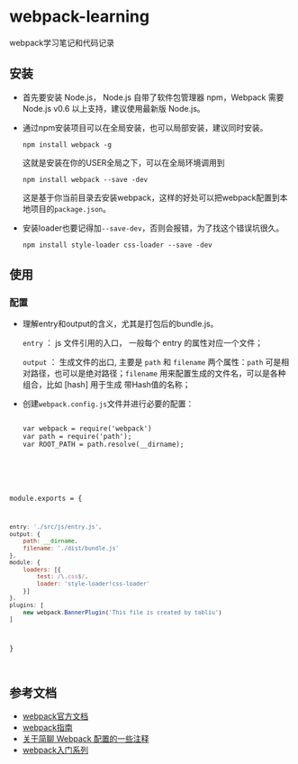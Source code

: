 # webpack-learning
webpack学习笔记和代码记录

## 安装
+ 首先要安装 Node.js， Node.js 自带了软件包管理器 npm，Webpack 需要 Node.js v0.6 以上支持，建议使用最新版 Node.js。

+ 通过npm安装项目可以在全局安装，也可以局部安装，建议同时安装。

   `npm install webpack -g`

   这就是安装在你的USER全局之下，可以在全局环境调用到

   `npm install webpack --save -dev`

   这是基于你当前目录去安装webpack，这样的好处可以把webpack配置到本地项目的`package.json`。

+ 安装loader也要记得加`--save-dev`，否则会报错，为了找这个错误坑很久。

   `npm install style-loader css-loader --save -dev`


## 使用
### 配置

* 理解entry和output的含义，尤其是打包后的bundle.js。

  `entry` ： js 文件引用的入口， 一般每个 entry 的属性对应一个文件；

  `output` ： 生成文件的出口, 主要是 `path` 和 `filename` 两个属性：`path` 可是相对路径，也可以是绝对路径；`filename` 用来配置生成的文件名，可以是各种组合，比如 [hash] 用于生成 带Hash值的名称；


* 创建`webpack.config.js`文件并进行必要的配置：
  <pre>
  <code>
  var webpack = require('webpack')
  var path = require('path');
  var ROOT_PATH = path.resolve(__dirname);

module.exports = {
```javascript
entry: './src/js/entry.js',
output: {
    path: __dirname,
    filename: './dist/bundle.js'
},
module: {
    loaders: [{
        test: /\.css$/,
        loader: 'style-loader!css-loader'
    }]
},
plugins: [
    new webpack.BannerPlugin('This file is created by tabliu')
]
```
}

</code>
</pre>


## 参考文档
* [webpack官方文档](http://webpack.github.io/docs/)
* [webpack指南](https://webpack.toobug.net/zh-cn/index.html)
* [关于简聊 Webpack 配置的一些注释](http://www.tuicool.com/articles/uQfmqie)
* [webpack入门系列](http://www.cnblogs.com/erduyang/p/5603971.html)